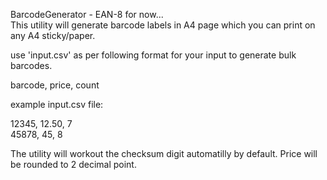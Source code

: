 BarcodeGenerator - EAN-8  for now... </br>
This utility will generate barcode labels in A4 page which you can print on any A4 sticky/paper.

use 'input.csv' as per following format for your input to generate bulk barcodes.

barcode, price, count

example input.csv file:

12345, 12.50, 7 </br>
45878, 45, 8


The utility will workout the checksum digit automatilly by default.
Price will be rounded to 2 decimal point.
